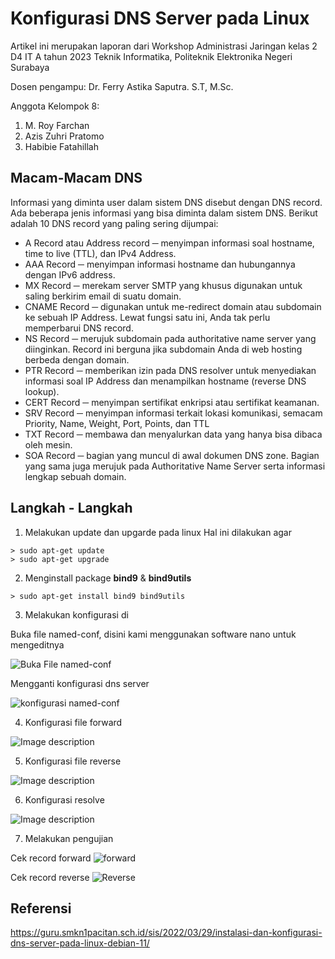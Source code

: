 # Konfigurasi DNS Server pada Linux
Artikel ini merupakan laporan dari Workshop Administrasi Jaringan kelas 2 D4 IT A tahun 2023 Teknik Informatika, Politeknik Elektronika Negeri Surabaya

Dosen pengampu: Dr. Ferry Astika Saputra. S.T, M.Sc.

Anggota Kelompok 8:
1. M. Roy Farchan
2. Azis Zuhri Pratomo
3. Habibie Fatahillah

## Macam-Macam DNS
Informasi yang diminta user dalam sistem DNS disebut dengan DNS record. Ada beberapa jenis informasi yang bisa diminta dalam sistem DNS. Berikut adalah 10 DNS record yang paling sering dijumpai:

- A Record atau Address record ─ menyimpan informasi soal hostname, time to live (TTL), dan IPv4 Address.
- AAA Record ─ menyimpan informasi hostname dan hubungannya dengan IPv6 address.
- MX Record ─ merekam server SMTP yang khusus digunakan untuk saling berkirim email di suatu domain.
- CNAME Record ─ digunakan untuk me-redirect domain atau subdomain ke sebuah IP Address. Lewat fungsi satu ini, Anda tak perlu memperbarui DNS record.
- NS Record ─ merujuk subdomain pada authoritative name server yang diinginkan. Record ini berguna jika subdomain Anda di web hosting berbeda dengan domain.
- PTR Record ─ memberikan izin pada DNS resolver untuk menyediakan informasi soal IP Address dan menampilkan hostname (reverse DNS lookup).
- CERT Record ─ menyimpan sertifikat enkripsi atau sertifikat keamanan.
- SRV Record ─ menyimpan informasi terkait lokasi komunikasi, semacam Priority, Name, Weight, Port, Points, dan TTL
- TXT Record ─ membawa dan menyalurkan data yang hanya bisa dibaca oleh mesin.
- SOA Record ─ bagian yang muncul di awal dokumen DNS zone. Bagian yang sama juga merujuk pada Authoritative Name Server serta informasi lengkap sebuah domain.


## Langkah - Langkah

1. Melakukan update dan upgarde pada linux
Hal ini dilakukan agar 
```
> sudo apt-get update
> sudo apt-get upgrade
```

2. Menginstall package **bind9** & **bind9utils**
```
> sudo apt-get install bind9 bind9utils
```


3. Melakukan konfigurasi di

Buka file named-conf, disini kami menggunakan software nano untuk mengeditnya

![Buka File named-conf](https://dev-to-uploads.s3.amazonaws.com/uploads/articles/jqooab0k1gqws5bqq5eh.png)

Mengganti konfigurasi dns server
 
![konfigurasi named-conf](https://dev-to-uploads.s3.amazonaws.com/uploads/articles/dsbqebi8hnvl4saapfwx.png)

4. Konfigurasi file forward


![Image description](https://dev-to-uploads.s3.amazonaws.com/uploads/articles/3g133sf1jklje6qrg6tv.png)



5. Konfigurasi file reverse

![Image description](https://dev-to-uploads.s3.amazonaws.com/uploads/articles/uhvz6fidk3np0gnwdd85.png)

6. Konfigurasi resolve

![Image description](https://dev-to-uploads.s3.amazonaws.com/uploads/articles/r7vg5iy6kwpjl8yb2ocg.png)

7. Melakukan pengujian

Cek record forward
![forward](https://dev-to-uploads.s3.amazonaws.com/uploads/articles/rtzn4wg15m6iqhwb9zmh.png)

Cek record reverse
![Reverse](https://dev-to-uploads.s3.amazonaws.com/uploads/articles/zrw8n0i4bsk67njsj4fm.png)


## Referensi
https://guru.smkn1pacitan.sch.id/sis/2022/03/29/instalasi-dan-konfigurasi-dns-server-pada-linux-debian-11/



